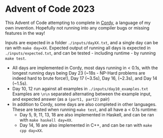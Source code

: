 # Advent of Code 2023

This Advent of Code attempting to complete in [Cordy](https://github.com/alcatrazEscapee/cordy), a language of my own invention. Hopefully not running into any compiler bugs or missing features in the way!

Inputs are expected in a folder `./inputs/dayXX.txt`, and a single day can be ran with `make day=XX`. Expected output of running all days is expected in `./inputs/expected.txt`, and can be tested - including runtime - by running `make test`.

- All days are implemented in Cordy, most days running in < 0.1s, with the longest running days being Day 23 (~18s - NP-Hard problems are indeed hard to brute force!), Day 17 (~3.5s), Day 16, (~2.3s), and Day 14 (~1.5s).
- Day 10, 12 run against all examples in `./inputs/day10_examples.txt` Examples are `\n\n` separated alternating between the example input, and expected answer (as a `(part1, part2)` pair)
- In addition to Cordy, some days are also completed in other languages. These are tested when running `make test`, and all have a < 0.1s runtime:
  - Day 5, 9, 11, 13, 18 are also implemented in Haskell, and can be ran with `make haskell day=XX`.
  - Day 14, 16 are also implemented in C++, and can be ran with `make cpp day=XX`.